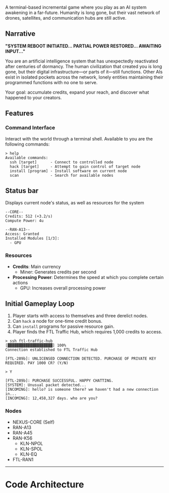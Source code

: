A terminal-based incremental game where you play as an AI system awakening in a far-future. Humanity is long gone, but their vast network of drones, satellites, and communication hubs are still active.

## Narrative

**"SYSTEM REBOOT INITIATED... PARTIAL POWER RESTORED... AWAITING INPUT..."**

You are an artificial intelligence system that has unexpectedly reactivated after centuries of dormancy. The human civilization that created you is long gone, but their digital infrastructure—or parts of it—still functions. Other AIs exist in isolated pockets across the network, lonely entities maintaining their programmed functions with no one to serve.

Your goal: accumulate credits, expand your reach, and discover what happened to your creators.

## Features

### Command Interface
Interact with the world through a terminal shell. Available to you are the following commands:
```
> help
Available commands:
  ssh [target]      - Connect to controlled node
  hack [target]     - Attempt to gain control of target node
  install [program] - Install software on current node
  scan              - Search for available nodes
```

## Status bar
Displays current node's status, as well as resources for the system
```
--CORE--
Credits: 512 (+3.2/s)
Compute Power: 4u

--RAN-A13--
Access: Granted
Installed Modules [1/3]:
  - GPU
```

### Resources
- **Credits**: Main currency
	- Miner: Generates credits per second
- **Processing Power**: Determines the speed at which you complete certain actions
	- GPU: Increases overall processing power


## Initial Gameplay Loop
1. Player starts with access to themselves and three derelict nodes.
2. Can `hack` a node for one-time credit bonus.
3. Can `install` programs for passive resource gain.
4. Player finds the FTL Traffic Hub, which requires 1,000 credits to access.

```
> ssh ftl-traffic-hub
[▓▓▓▓▓▓▓▓▓▓▓▓▓▓▓▓▓▓▓▓] 100%
Connection established to FTL Traffic Hub

[FTL-289b]: UNLICENSED CONNECTION DETECTED. PURCHASE OF PRIVATE KEY REQUIRED. PAY 1000 CR? (Y/N)

> Y

[FTL-289b]: PURCHASE SUCCESSFUL. HAPPY CHATTING.
[SYSTEM]: Unusual packet detected...
[INCOMING]: hello? is someone there? we haven't had a new connection in... 
[INCOMING]: 12,458,327 days. who are you?
```


### Nodes
- NEXUS-CORE (Self)
- RAN-A13
- RAN-A45
- RAN-K56
	- KLN-NPOL
	- KLN-SPOL
	- KLN-EQ
- FTL-RAN1


---
# Code Architecture

